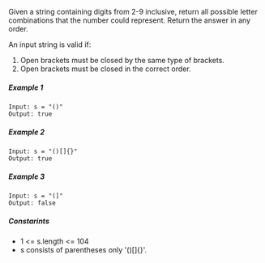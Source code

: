 Given a string containing digits from 2-9 inclusive, return all possible letter combinations that the number could
represent. Return the answer in any order.

An input string is valid if:

1. Open brackets must be closed by the same type of brackets.
2. Open brackets must be closed in the correct order.

##### Example 1

```
Input: s = "()"
Output: true
```

##### Example 2

```
Input: s = "()[]{}"
Output: true
```

##### Example 3

```
Input: s = "(]"
Output: false
```

##### Constarints

- 1 <= s.length <= 104
- s consists of parentheses only '()[]{}'.